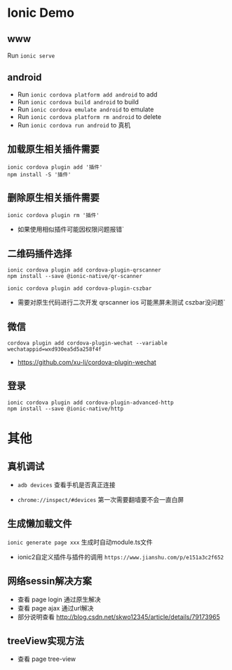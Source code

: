 
# Ionic Demo
## www
Run `ionic serve` 

## android
* Run `ionic cordova platform add android` to add
* Run `ionic cordova build android` to build 
* Run `ionic cordova emulate android` to emulate  
* Run `ionic cordova platform rm android` to delete
* Run `ionic cordova run android` to 真机
## 加载原生相关插件需要
	ionic cordova plugin add '插件'
	npm install -S '插件'

## 删除原生相关插件需要
	ionic cordova plugin rm '插件'
* 如果使用相似插件可能因权限问题报错`

## 二维码插件选择 
	ionic cordova plugin add cordova-plugin-qrscanner
	npm install --save @ionic-native/qr-scanner
	
	ionic cordova plugin add cordova-plugin-cszbar

* 需要对原生代码进行二次开发 qrscanner ios 可能黑屏未测试 cszbar没问题`



## 微信
	cordova plugin add cordova-plugin-wechat --variable wechatappid=wxd930ea5d5a258f4f

* https://github.com/xu-li/cordova-plugin-wechat

## 登录
	ionic cordova plugin add cordova-plugin-advanced-http
	npm install --save @ionic-native/http

# 其他

## 真机调试 
* `adb devices` 查看手机是否真正连接

* `chrome://inspect/#devices` 第一次需要翻墙要不会一直白屏

## 生成懒加载文件
`ionic generate page xxx` 生成时自动module.ts文件

* ionic2自定义插件与插件的调用
`https://www.jianshu.com/p/e151a3c2f652`

## 网络sessin解决方案
* 查看 page login 通过原生解决
* 查看 page ajax 通过url解决 
* 部分说明查看 http://blog.csdn.net/skwo12345/article/details/79173965

## treeView实现方法
* 查看 page tree-view



